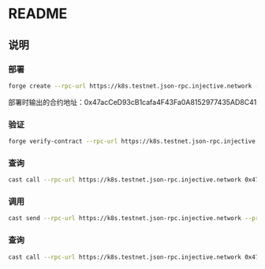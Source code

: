# README

## 说明

### 部署

```sh
forge create --rpc-url https://k8s.testnet.json-rpc.injective.network --private-key ${PRIKEY} --broadcast src/Counter.sol:Counter
```

部署时输出的合约地址：0x47acCeD93cB1cafa4F43Fa0A8152977435AD8C41

### 验证

```sh
forge verify-contract --rpc-url https://k8s.testnet.json-rpc.injective.network --verifier blockscout --verifier-url 'https://testnet.blockscout-api.injective.network/api/' 0x47acCeD93cB1cafa4F43Fa0A8152977435AD8C41 src/Counter.sol:Counter
```

### 查询

```sh
cast call --rpc-url https://k8s.testnet.json-rpc.injective.network 0x47acCeD93cB1cafa4F43Fa0A8152977435AD8C41 "value()" 
```

### 调用

```sh
cast send --rpc-url https://k8s.testnet.json-rpc.injective.network --private-key ${PRIKEY} 0x47acCeD93cB1cafa4F43Fa0A8152977435AD8C41 "increment(uint256)" 4
```

### 查询

```sh
cast call --rpc-url https://k8s.testnet.json-rpc.injective.network 0x47acCeD93cB1cafa4F43Fa0A8152977435AD8C41 "value()" 
```